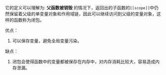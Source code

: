 它的定义可以理解为: **父函数被销毁** 的情况下，返回出的子函数的`[[scope]]`中仍然保留着父级的单变量对象和作用域链，因此可以继续访问到父级的变量对象，这样的函数称为闭包。

优点： 
1. 可以保存变量，避免全局变量污染。

缺点：
1. 闭包会使得函数中的变量都被保存在内存中，对内存消耗比较大，容易造成内存泄漏。
